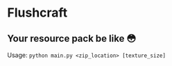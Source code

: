 # Flushcraft
## Your resource pack be like 😳


Usage: `python main.py <zip_location> [texture_size]`
